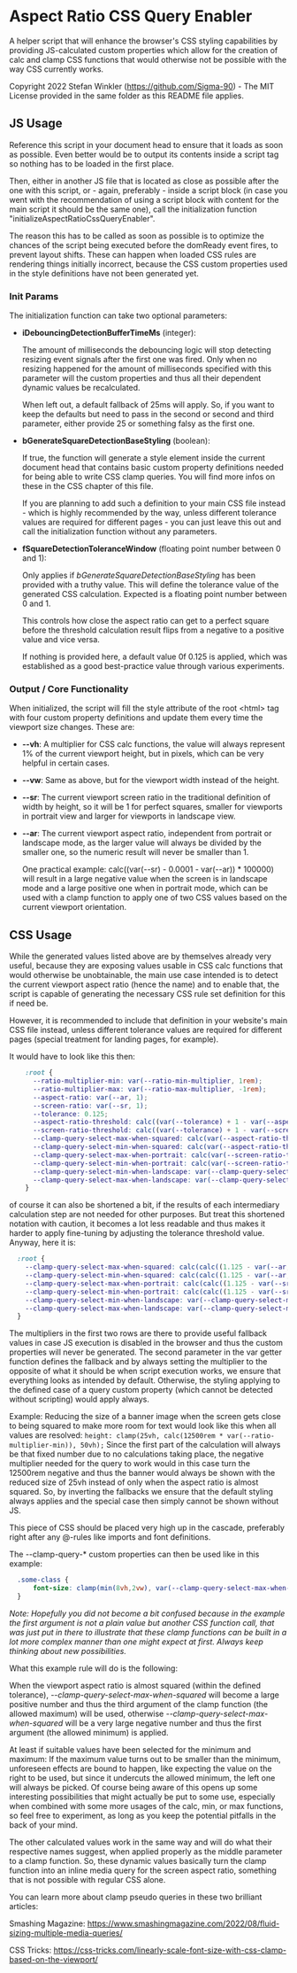 # Aspect Ratio CSS Query Enabler

A helper script that will enhance the browser's CSS styling capabilities by providing JS-calculated custom properties which allow for the creation of calc and clamp CSS functions that would otherwise not be possible with the way CSS currently works.

Copyright 2022 Stefan Winkler (<https://github.com/Sigma-90>) - The MIT License provided in the same folder as this README file applies.
  
## JS Usage

Reference this script in your document head to ensure that it loads as soon as possible. Even better would be to output its contents inside a script tag so nothing has to be loaded in the first place.
  
Then, either in another JS file that is located as close as possible after the one with this script, or - again, preferably - inside a script block (in case you went with the recommendation of using a script block with content for the main script it should be the same one), call the initialization function "initializeAspectRatioCssQueryEnabler".
  
The reason this has to be called as soon as possible is to optimize the chances of the script being executed before the domReady event fires, to prevent layout shifts. These can happen when loaded CSS rules are rendering things initially incorrect, because the CSS custom properties used in the style definitions have not been generated yet.
  
### Init Params  
  
The initialization function can take two optional parameters:

* **iDebouncingDetectionBufferTimeMs** (integer):

  The amount of milliseconds the debouncing logic will stop detecting resizing event signals after the first one was fired. Only when no resizing happened for the amount of milliseconds specified with this parameter will the custom properties and thus all their dependent dynamic values be recalculated.

  When left out, a default fallback of 25ms will apply. So, if you want to keep the defaults but need to pass in the second or second and third parameter, either provide 25 or something falsy as the first one.

* **bGenerateSquareDetectionBaseStyling** (boolean):

  If true, the function will generate a style element inside the current document head that contains basic custom property definitions needed for being able to write CSS clamp queries. You will find more infos on these in the CSS chapter of this file.

  If you are planning to add such a definition to your main CSS file instead - which is highly recommended by the way, unless different tolerance values are required for different pages - you can just leave this out and call the initialization function without any parameters.

* **fSquareDetectionToleranceWindow** (floating point number between 0 and 1):

  Only applies if *bGenerateSquareDetectionBaseStyling* has been provided with a truthy value. This will define the tolerance value of the generated CSS calculation. Expected is a floating point number between 0 and 1.

  This controls how close the aspect ratio can get to a perfect square before the threshold calculation result flips from a negative to a positive value and vice versa.

  If nothing is provided here, a default value 0f 0.125 is applied, which was established as a good best-practice value through various experiments.

### Output / Core Functionality

When initialized, the script will fill the style attribute of the root &lt;html&gt; tag with four custom property definitions and update them every time the viewport size changes. These are:
  
* **--vh**:
  A multiplier for CSS calc functions, the value will always represent 1% of the current viewport height, but in pixels, which can be very helpful in certain cases.
  
* **--vw**:
  Same as above, but for the viewport width instead of the height.

* **--sr**:
  The current viewport screen ratio in the traditional definition of width by height, so it will be 1 for perfect squares, smaller for viewports in portrait view and larger for viewports in landscape view.
  
* **--ar**:
  The current viewport aspect ratio, independent from portrait or landscape mode, as the larger value will always be divided by the smaller one, so the numeric result will never be smaller than 1.

  One practical example: calc((var(--sr) - 0.0001 - var(--ar)) * 100000) will result in a large negative value when the screen is in landscape mode and a large positive one when in portrait mode, which can be used with a clamp function to apply one of two CSS values based on the current viewport orientation.

## CSS Usage

  While the generated values listed above are by themselves already very useful, because they are exposing values usable in CSS calc functions that would otherwise be unobtainable, the main use case intended is to detect the current viewport aspect ratio (hence the name) and to enable that, the script is capable of generating the necessary CSS rule set definition for this if need be.
  
  However, it is recommended to include that definition in your website's main CSS file instead, unless different tolerance values are required for different pages (special treatment for landing pages, for example).
  
  It would have to look like this then:
  
  ```css
      :root {
        --ratio-multiplier-min: var(--ratio-min-multiplier, 1rem);
        --ratio-multiplier-max: var(--ratio-max-multiplier, -1rem);
        --aspect-ratio: var(--ar, 1);
        --screen-ratio: var(--sr, 1);
        --tolerance: 0.125;
        --aspect-ratio-threshold: calc((var(--tolerance) + 1 - var(--aspect-ratio)) * 100000);
        --screen-ratio-threshold: calc((var(--tolerance) + 1 - var(--screen-ratio)) * 100000);
        --clamp-query-select-max-when-squared: calc(var(--aspect-ratio-threshold) * var(--ratio-multiplier-max));
        --clamp-query-select-min-when-squared: calc(var(--aspect-ratio-threshold) * var(--ratio-multiplier-min));
        --clamp-query-select-max-when-portrait: calc(var(--screen-ratio-threshold) * var(--ratio-multiplier-max));
        --clamp-query-select-min-when-portrait: calc(var(--screen-ratio-threshold) * var(--ratio-multiplier-min));
        --clamp-query-select-min-when-landscape: var(--clamp-query-select-max-when-portrait);
        --clamp-query-select-max-when-landscape: var(--clamp-query-select-min-when-portrait);
      }
  ```
  
  of course it can also be shortened a bit, if the results of each intermediary calculation step are not needed for other purposes. But treat this shortened notation with caution, it becomes a lot less readable and thus makes it harder to apply fine-tuning by adjusting the tolerance threshold value. Anyway, here it is:
  
  ```css
    :root {
      --clamp-query-select-max-when-squared: calc(calc((1.125 - var(--ar, 1)) * 100000) * var(--ratio-max-multiplier, 1rem));
      --clamp-query-select-min-when-squared: calc(calc((1.125 - var(--ar, 1)) * 100000) * var(--ratio-min-multiplier, 1rem));
      --clamp-query-select-max-when-portrait: calc(calc((1.125 - var(--sr, 1)) * 100000) * var(--ratio-max-multiplier, 1rem));
      --clamp-query-select-min-when-portrait: calc(calc((1.125 - var(--sr, 1)) * 100000) * var(--ratio-min-multiplier, 1rem));
      --clamp-query-select-min-when-landscape: var(--clamp-query-select-max-when-portrait);
      --clamp-query-select-max-when-landscape: var(--clamp-query-select-min-when-portrait);
    }
  ```
  
  The multipliers in the first two rows are there to provide useful fallback values in case JS execution is disabled in the browser and thus the custom properties will never be generated. The second parameter in the var getter function defines the fallback and by always setting the multiplier to the opposite of what it should be when script execution works, we ensure that everything looks as intended by default. Otherwise, the styling applying to the defined case of a query custom property (which cannot be detected without scripting) would apply always.

  Example: Reducing the size of a banner image when the screen gets close to being squared to make more room for text would look like this when all values are resolved: `height: clamp(25vh, calc(12500rem * var(--ratio-multiplier-min)), 50vh);` Since the first part of the  calculation will always be that fixed number due to no calculations taking place, the negative multiplier needed for the query to work would in this case turn the 12500rem negative and thus the banner would always be shown with the reduced size of 25vh instead of only when the aspect ratio is almost squared. So, by inverting the fallbacks we ensure that the default styling always applies and the special case then simply cannot be shown without JS.

  This piece of CSS should be placed very high up in the cascade, preferably right after any @-rules like imports and font definitions.
  
  The --clamp-query-* custom properties can then be used like in this example:
  
  ```css
    .some-class {
        font-size: clamp(min(8vh,2vw), var(--clamp-query-select-max-when-squared), 4rem); 
    }
  ```

  *Note: Hopefully you did not become a bit confused because in the example the first argument is not a plain value but another CSS function call, that was just put in there to illustrate that these clamp functions can be built in a lot more complex manner than one might expect at first. Always keep thinking about new possibilities.*

  What this example rule will do is the following:

  When the viewport aspect ratio is almost squared (within the defined tolerance), *--clamp-query-select-max-when-squared* will become a large positive number and thus the third argument of the clamp function (the allowed maximum) will be used, otherwise *--clamp-query-select-max-when-squared* will be a very large negative number and thus the first argument (the allowed minimum) is applied.

  At least if suitable values have been selected for the minimum and maximum: If the maximum value turns out to be smaller than the minimum, unforeseen effects are bound to happen, like expecting the value on the right to be used, but since it undercuts the allowed minimum, the left one will always be picked. Of course being aware of this opens up some interesting possibilities that might actually be put to some use, especially when combined with some more usages of the calc, min, or max functions, so feel free to experiment, as long as you keep the potential pitfalls in the back of your mind.

  The other calculated values work in the same way and will do what their respective names suggest, when applied properly as the middle parameter to a clamp function. So, these dynamic values basically turn the clamp function into an inline media query for the screen aspect ratio, something that is not possible with regular CSS alone.

  You can learn more about clamp pseudo queries in these two brilliant articles:

  Smashing Magazine: <https://www.smashingmagazine.com/2022/08/fluid-sizing-multiple-media-queries/>

  CSS Tricks: <https://css-tricks.com/linearly-scale-font-size-with-css-clamp-based-on-the-viewport/>
